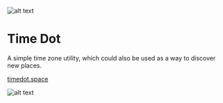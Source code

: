 ![alt text](https://github.com/IanCarrasco/time_dot/blob/gh-pages/images/timedotbanner.png)

# Time Dot

A simple time zone utility, which could also be used as a way to discover new places.

[timedot.space](http://timedot.space)

![alt text](https://github.com/IanCarrasco/timedot/blob/gh-pages/Screen%20Shot%202017-12-19%20at%203.14.22%20PM.png)



